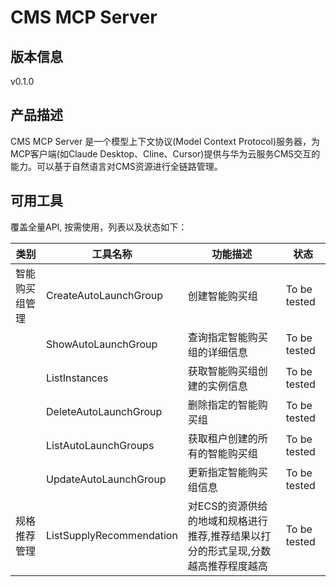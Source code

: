 # CMS MCP Server 

## 版本信息
v0.1.0

## 产品描述

CMS MCP Server 是一个模型上下文协议(Model Context Protocol)服务器，为MCP客户端(如Claude Desktop、Cline、Cursor)提供与华为云服务CMS交互的能力。可以基于自然语言对CMS资源进行全链路管理。

## 可用工具
覆盖全量API, 按需使用，列表以及状态如下：

| 类别 | 工具名称 | 功能描述 | 状态 |
| --- | --- | --- | --- |
| 智能购买组管理 | CreateAutoLaunchGroup | 创建智能购买组 | To be tested |
|  | ShowAutoLaunchGroup | 查询指定智能购买组的详细信息 | To be tested |
|  | ListInstances | 获取智能购买组创建的实例信息 | To be tested |
|  | DeleteAutoLaunchGroup | 删除指定的智能购买组 | To be tested |
|  | ListAutoLaunchGroups | 获取租户创建的所有的智能购买组 | To be tested |
|  | UpdateAutoLaunchGroup | 更新指定智能购买组信息 | To be tested |
| 规格推荐管理 | ListSupplyRecommendation | 对ECS的资源供给的地域和规格进行推荐,推荐结果以打分的形式呈现,分数越高推荐程度越高 | To be tested |
